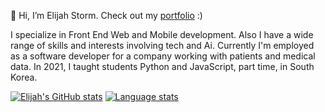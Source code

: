 👋 Hi, I’m Elijah Storm. Check out my [portfolio](https://elijahstorm.github.io/) :)

I specialize in Front End Web and Mobile development. Also I have a wide range of skills and interests involving tech and Ai. Currently I'm employed as a software developer for a company working with patients and medical data. In 2021, I taught students Python and JavaScript, part time, in South Korea.

[![Elijah's GitHub stats](https://github-readme-stats.vercel.app/api?username=elijahstorm&theme=algolia)](https://github.com/anuraghazra/github-readme-stats)
[![Language stats](https://github-readme-stats.vercel.app/api/top-langs/?username=elijahstorm&theme=algolia&hide=html,JavaScript,SCSS&langs_count=3)](https://github.com/anuraghazra/github-readme-stats)
